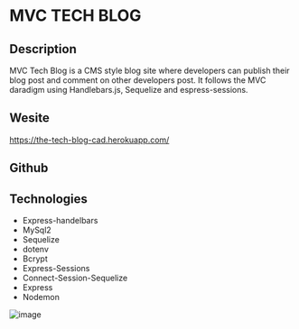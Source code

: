 # MVC TECH BLOG

## Description

MVC Tech Blog is a CMS style blog site where developers can publish their blog post and comment on other developers post. It follows the MVC daradigm using Handlebars.js, Sequelize and espress-sessions.

## Wesite

https://the-tech-blog-cad.herokuapp.com/

## Github



## Technologies

- Express-handelbars
- MySql2
- Sequelize
- dotenv
- Bcrypt
- Express-Sessions
- Connect-Session-Sequelize
- Express
- Nodemon

![image](https://user-images.githubusercontent.com/83977228/136115851-678e4b17-f437-40cb-9d08-c90c08de3cef.png)
